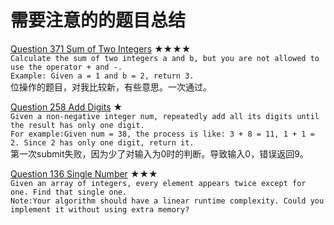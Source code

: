 需要注意的的题目总结
=
[Question 371 Sum of Two Integers](https://github.com/zhuxiuwei/algo/blob/master/src/LeetCode/round1/P371_SumofTwoIntegers.java) ★★★★  
`Calculate the sum of two integers a and b, but you are not allowed to use the operator + and -.`  
`Example: Given a = 1 and b = 2, return 3.`  
位操作的题目，对我比较新，有些意思。一次通过。  

[Question 258 Add Digits](https://github.com/zhuxiuwei/algo/blob/master/src/LeetCode/round1/P258_AddDigits.java#L20) ★  
`Given a non-negative integer num, repeatedly add all its digits until the result has only one digit.`  
`For example:Given num = 38, the process is like: 3 + 8 = 11, 1 + 1 = 2. Since 2 has only one digit, return it.`    
第一次submit失败，因为少了对输入为0时的判断。导致输入0，错误返回9。  

[Question 136 Single Number](https://github.com/zhuxiuwei/algo/blob/master/src/LeetCode/round1/P258_AddDigits.java#L20) ★★★  
`Given an array of integers, every element appears twice except for one. Find that single one.`  
`Note:Your algorithm should have a linear runtime complexity. Could you implement it without using extra memory?`
  